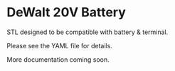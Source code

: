 DeWalt 20V Battery
==================
STL designed to be compatible with battery & terminal.

Please see the YAML file for details.

More documentation coming soon.
